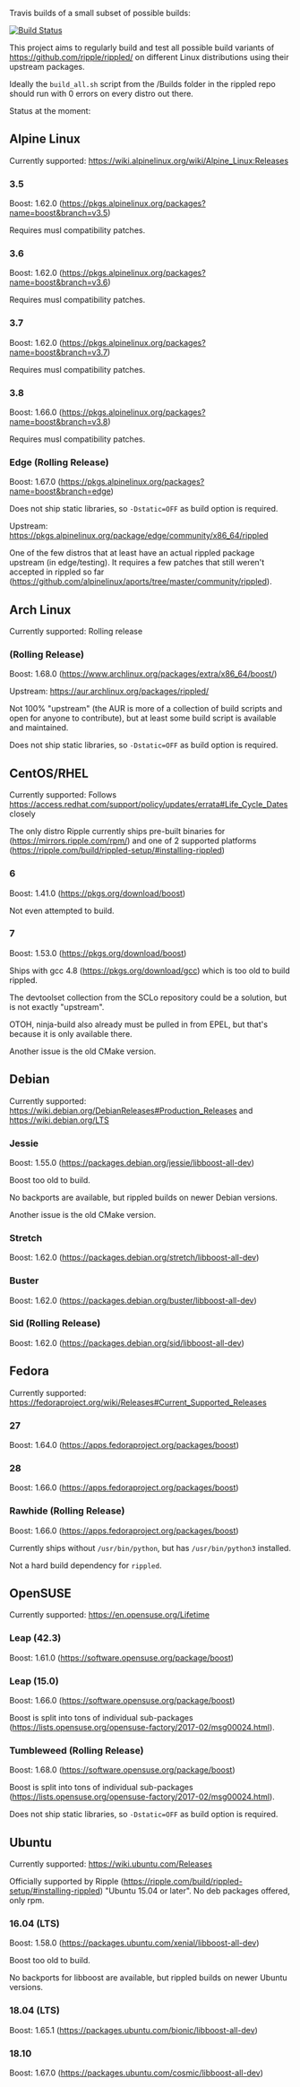 Travis builds of a small subset of possible builds:

[![Build Status](https://travis-ci.org/MarkusTeufelberger/rippled-distrotest.svg?branch=master)](https://travis-ci.org/MarkusTeufelberger/rippled-distrotest)

This project aims to regularly build and test all possible build variants of
https://github.com/ripple/rippled/ on different Linux distributions using their
upstream packages.

Ideally the `build_all.sh` script from the /Builds folder in the rippled repo should run with 0 errors on every distro out there.

Status at the moment:

## Alpine Linux

Currently supported: https://wiki.alpinelinux.org/wiki/Alpine_Linux:Releases

### 3.5

Boost: 1.62.0 (https://pkgs.alpinelinux.org/packages?name=boost&branch=v3.5)

Requires musl compatibility patches.

### 3.6

Boost: 1.62.0 (https://pkgs.alpinelinux.org/packages?name=boost&branch=v3.6)

Requires musl compatibility patches.

### 3.7

Boost: 1.62.0 (https://pkgs.alpinelinux.org/packages?name=boost&branch=v3.7)

Requires musl compatibility patches.

### 3.8

Boost: 1.66.0 (https://pkgs.alpinelinux.org/packages?name=boost&branch=v3.8)

Requires musl compatibility patches.

### Edge (Rolling Release)

Boost: 1.67.0 (https://pkgs.alpinelinux.org/packages?name=boost&branch=edge)

Does not ship static libraries, so `-Dstatic=OFF` as build option is required.

Upstream: https://pkgs.alpinelinux.org/package/edge/community/x86_64/rippled

One of the few distros that at least have an actual rippled package upstream (in edge/testing).
It requires a few patches that still weren't accepted in rippled so far (https://github.com/alpinelinux/aports/tree/master/community/rippled).

## Arch Linux

Currently supported: Rolling release

### (Rolling Release)

Boost: 1.68.0 (https://www.archlinux.org/packages/extra/x86_64/boost/)

Upstream: https://aur.archlinux.org/packages/rippled/

Not 100% "upstream" (the AUR is more of a collection of build scripts and open for anyone to contribute), but at least some build script is available and maintained.

Does not ship static libraries, so `-Dstatic=OFF` as build option is required.

## CentOS/RHEL

Currently supported: Follows https://access.redhat.com/support/policy/updates/errata#Life_Cycle_Dates closely

The only distro Ripple currently ships pre-built binaries for (https://mirrors.ripple.com/rpm/) and one of 2 supported platforms (https://ripple.com/build/rippled-setup/#installing-rippled)

### 6

Boost: 1.41.0 (https://pkgs.org/download/boost)

Not even attempted to build.

### 7

Boost: 1.53.0 (https://pkgs.org/download/boost)

Ships with gcc 4.8 (https://pkgs.org/download/gcc) which is too old to build rippled.

The devtoolset collection from the SCLo repository could be a solution, but is not exactly "upstream".

OTOH, ninja-build also already must be pulled in from EPEL, but that's because it is only available there.

Another issue is the old CMake version.

## Debian

Currently supported: https://wiki.debian.org/DebianReleases#Production_Releases and https://wiki.debian.org/LTS

### Jessie

Boost: 1.55.0 (https://packages.debian.org/jessie/libboost-all-dev)

Boost too old to build.

No backports are available, but rippled builds on newer Debian versions.

Another issue is the old CMake version.

### Stretch

Boost: 1.62.0 (https://packages.debian.org/stretch/libboost-all-dev)

### Buster

Boost: 1.62.0 (https://packages.debian.org/buster/libboost-all-dev)

### Sid (Rolling Release)

Boost: 1.62.0 (https://packages.debian.org/sid/libboost-all-dev)

## Fedora

Currently supported: https://fedoraproject.org/wiki/Releases#Current_Supported_Releases

### 27

Boost: 1.64.0 (https://apps.fedoraproject.org/packages/boost)

### 28

Boost: 1.66.0 (https://apps.fedoraproject.org/packages/boost)

### Rawhide (Rolling Release)

Boost: 1.66.0 (https://apps.fedoraproject.org/packages/boost)

Currently ships without `/usr/bin/python`, but has `/usr/bin/python3` installed.

Not a hard build dependency for `rippled`.

## OpenSUSE

Currently supported: https://en.opensuse.org/Lifetime

### Leap (42.3)

Boost: 1.61.0 (https://software.opensuse.org/package/boost)

### Leap (15.0)

Boost: 1.66.0 (https://software.opensuse.org/package/boost)

Boost is split into tons of individual sub-packages (https://lists.opensuse.org/opensuse-factory/2017-02/msg00024.html).

### Tumbleweed (Rolling Release)

Boost: 1.68.0 (https://software.opensuse.org/package/boost)

Boost is split into tons of individual sub-packages (https://lists.opensuse.org/opensuse-factory/2017-02/msg00024.html).

Does not ship static libraries, so `-Dstatic=OFF` as build option is required.

## Ubuntu

Currently supported: https://wiki.ubuntu.com/Releases

Officially supported by Ripple (https://ripple.com/build/rippled-setup/#installing-rippled) "Ubuntu 15.04 or later".
No deb packages offered, only rpm.

### 16.04 (LTS)

Boost: 1.58.0 (https://packages.ubuntu.com/xenial/libboost-all-dev)

Boost too old to build.

No backports for libboost are available, but rippled builds on newer Ubuntu versions.

### 18.04 (LTS)

Boost: 1.65.1 (https://packages.ubuntu.com/bionic/libboost-all-dev)

### 18.10

Boost: 1.67.0 (https://packages.ubuntu.com/cosmic/libboost-all-dev)
